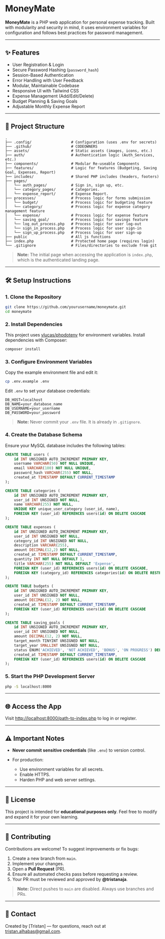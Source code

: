# MoneyMate

**MoneyMate** is a PHP web application for personal expense tracking. Built with modularity and security in mind, it uses environment variables for configuration and follows best practices for password management.

---

## ✨ Features

- User Registration & Login
- Secure Password Hashing (`password_hash`)
- Session-Based Authentication
- Error Handling with User Feedback
- Modular, Maintainable Codebase
- Responsive UI with Tailwind CSS
- Expense Management (Add/Edit/Delete)
- Budget Planning & Saving Goals
- Adjustable Monthly Expense Report

---

## 📁 Project Structure

```
.
├── .config/                  # Configuration (uses .env for secrets)
├── .github/                  # CODEOWNERS
├── assets/                   # Static assets (images, icons, etc.)
├── auth/                     # Authentication logic (Auth_Services, etc.)
├── components/               # Modular Re-useable Components
├── features/                 # Logic for features (Budgeting, Saving Goal, Expenses, Report)
├── includes/                 # Shared PHP includes (headers, footers)
├── pages/
│   └── auth_pages/           # Sign in, sign up, etc.
│   └── category_pages/       # Categories.
│   └── expense_report/       # Expense Report.
├── processes/                # Process logic for forms submission
│   └── budget/               # Process logic for budgeting feature
│   └── category/             # Process logic for expense category management feature
│   └── expense/              # Process logic for expense feature
│   └── saving_goal/          # Process logic for savings feature
│   └── log_out_process.php   # Process logic for user log-out
│   └── sign_in_process.php   # Process logic for user sign-in
│   └── sign_up_process.php   # Process logic for user sign-up
├── public                    # All js functions
├── index.php                 # Protected home page (requires login)
└── .gitignore                # Files/directories to exclude from git
```

> **Note:** The initial page when accessing the application is `index.php`, which is the authenticated landing page.

---

## 🛠️ Setup Instructions

### 1. Clone the Repository

```bash
git clone https://github.com/yourusername/moneymate.git
cd moneymate
```

### 2. Install Dependencies

This project uses [vlucas/phpdotenv](https://github.com/vlucas/phpdotenv) for environment variables. Install dependencies with Composer:

```bash
composer install
```

### 3. Configure Environment Variables

Copy the example environment file and edit it:

```bash
cp .env.example .env
```

Edit `.env` to set your database credentials:

```
DB_HOST=localhost
DB_NAME=your_database_name
DB_USERNAME=your_username
DB_PASSWORD=your_password
```

> **Note:** Never commit your `.env` file. It is already in `.gitignore`.

### 4. Create the Database Schema

Ensure your MySQL database includes the following tables:

```sql
CREATE TABLE users (
    id INT UNSIGNED AUTO_INCREMENT PRIMARY KEY,
    username VARCHAR(50) NOT NULL UNIQUE,
    email VARCHAR(100) NOT NULL UNIQUE,
    password_hash VARCHAR(255) NOT NULL,
    created_at TIMESTAMP DEFAULT CURRENT_TIMESTAMP
);

CREATE TABLE categories (
    id INT UNSIGNED AUTO_INCREMENT PRIMARY KEY,
    user_id INT UNSIGNED NOT NULL,
    name VARCHAR(255) NOT NULL,
    UNIQUE KEY unique_user_category (user_id, name),
    FOREIGN KEY (user_id) REFERENCES users(id) ON DELETE CASCADE
);

CREATE TABLE expenses (
    id INT UNSIGNED AUTO_INCREMENT PRIMARY KEY,
    user_id INT UNSIGNED NOT NULL,
    category_id INT UNSIGNED NOT NULL,
    description VARCHAR(255),
    amount DECIMAL(12,2) NOT NULL,
    created_at TIMESTAMP DEFAULT CURRENT_TIMESTAMP,
    quantity INT NOT NULL DEFAULT 1,
    title VARCHAR(255) NOT NULL DEFAULT 'Expense',
    FOREIGN KEY (user_id) REFERENCES users(id) ON DELETE CASCADE,
    FOREIGN KEY (category_id) REFERENCES categories(id) ON DELETE RESTRICT
);

CREATE TABLE budgets (
    id INT UNSIGNED AUTO_INCREMENT PRIMARY KEY,
    user_id INT UNSIGNED NOT NULL,
    amount DECIMAL(12, 2) NOT NULL,
    created_at TIMESTAMP DEFAULT CURRENT_TIMESTAMP,
    FOREIGN KEY (user_id) REFERENCES users(id) ON DELETE CASCADE
);

CREATE TABLE saving_goals (
    id INT UNSIGNED AUTO_INCREMENT PRIMARY KEY,
    user_id INT UNSIGNED NOT NULL,
    amount DECIMAL(12, 2) NOT NULL,
    target_month TINYINT UNSIGNED NOT NULL,
    target_year SMALLINT UNSIGNED NOT NULL,
    status ENUM('ACHIEVED', 'NOT ACHIEVED', 'BONUS', 'ON PROGRESS') DEFAULT 'NOT ACHIEVED',
    created_at TIMESTAMP DEFAULT CURRENT_TIMESTAMP,
    FOREIGN KEY (user_id) REFERENCES users(id) ON DELETE CASCADE
);
```

### 5. Start the PHP Development Server

```bash
php -S localhost:8000
```

---

## 🌐 Access the App

Visit [http://localhost:8000/path-to-index.php](http://localhost:8000/path-to-index.php) to log in or register.

---

## ⚠️ Important Notes

- **Never commit sensitive credentials** (like `.env`) to version control.
- For production:

  - Use environment variables for all secrets.
  - Enable HTTPS.
  - Harden PHP and web server settings.

---

## 📜 License

This project is intended for **educational purposes only**. Feel free to modify and expand it for your own learning.

---

## 🙌 Contributing

Contributions are welcome! To suggest improvements or fix bugs:

1. Create a new branch from `main`.
2. Implement your changes.
3. Open a **Pull Request** (PR).
4. Ensure all automated checks pass before requesting a review.
5. Your PR must be reviewed and approved by **@tristanaja**.

> **Note:** Direct pushes to `main` are disabled. Always use branches and PRs.

---

## 📧 Contact

Created by \[Tristan] — for questions, reach out at [tristan.alhabas@gmail.com](mailto:tristan.alhabas@gmail.com).
